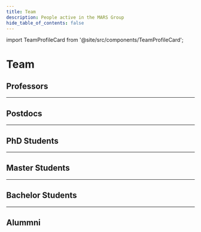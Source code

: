 ```yaml
---
title: Team
description: People active in the MARS Group
hide_table_of_contents: false
---
```


import TeamProfileCard from '@site/src/components/TeamProfileCard';

# Team

## Professors

<div class="row">
    <TeamProfileCard 
        name="Thomas Clemen"
        description="Project leadership, representation, Multi-Agent Systems, LLM-based Agents, Digital Twins"
        hawEmail="thomas.clemen@haw-hamburg.de"
        linkedIn="https://www.linkedin.com/in/thomas-clemen-8237b5/"
        researchGate="https://www.researchgate.net/profile/Thomas-Clemen"
        googleScholar="https://scholar.google.com/citations?user=LY1IGYUAAAAJ&hl=en"
        img="/img/team/thomas-clemen.jpeg"
        />
    <TeamProfileCard 
        name="Christian Lins"
        description="Project Co-leadership, representation, Evolutionary Algorithms, Computational Intelligence, Motion Capture, Artificial Intelligence"
        hawEmail="christian.lins@haw-hamburg.de"
        researchGate="https://www.researchgate.net/profile/Christian-Lins-2"
        googleScholar="https://scholar.google.de/citations?user=BZsFbZkAAAAJ&hl=de"
        webSite="https://lins.me/"
        img="/img/team/christian_lins.jpg"
        />
</div>

<div class="row">
<TeamProfileCard 
    name="Marina Tropmann-Frick"
    description="Data Science: Analytics and Visualization"
    />

<TeamProfileCard 
    name="Karen Bradshaw"
    description="GPU-based simulation, teaching socio-ecological modelling. Computer Science Department, Rhodes University, South Africa"
    />

<TeamProfileCard 
    name="Yanling Zhou"
    description="IoT, Smart Cities, Hefei University, China"
    />

<TeamProfileCard 
    name="Greg Kiker"
    description="KNP model development and simulation platform comparison. Dept. of Agricultural and Biological Engineering, University of Florida"
    />

<TeamProfileCard 
    name="Michael Köhler-Bußmeier"
    description="Theoretical Computer Science, Computational Organisation Theory"
    />

<TeamProfileCard 
    name="Jan Sudeikat"
    description="Cyber-physical Systems, Self-Organization in MAS"
    />
</div>

---

## Postdocs

<div class="row">
<TeamProfileCard 
    name="Ulfia A. Lenfers"
    description="Conceptual Modeling, Model Development, Requirements Engineering, Outreach"
    />

<TeamProfileCard 
    name="Devotha Nyambo"
    description="Conceptual Modeling and Model Development – ESIDA Project"
    />

<TeamProfileCard 
    name="Rebecca Sarku"
    description="Climate Adaptation, Climate Information Services, Designing Innovative Governance Arrangements, Adaptive Decision-making, and Digital Technologies for Agricultural and Sustainable Food Systems"
    />
</div>

---

## PhD Students

<div class="row">
<TeamProfileCard 
    name="Daniel Glake"
    description="SmartOpen Hamburg. Technical Architect of MARS Systems, MARS Runtime, MARS DSL, OpenData Discovery and Integration"
    />

<TeamProfileCard 
    name="Juliane Bönecke"
    description="Epidemiological Research – ESIDA project"
    />
</div>

---

## Master Students

<div class="row">
<TeamProfileCard 
    name="Daniel Osterholz"
    description="SmartOpen Hamburg, Remote Sensing, Geoinformatics, GIS, Image Recognition, Computer Vision"
    hawEmail="daniel.osterholz@haw-hamburg.de"
    linkedIn="https://www.linkedin.com/in/daniel-osterholz-b0060032a/"
    researchGate="https://www.researchgate.net/profile/Daniel-Osterholz"
    img="/img/team/daniel_osterholz.jpg"
    />
<TeamProfileCard 
    name="Tom Sommerfeld"
    description="LLM(-Agenten), Machine Learning, Multi-Agenten-Systeme, NLP"
    hawEmail="tom.sommerfeld@haw-hamburg.de"
    linkedIn="https://de.linkedin.com/in/tom-sommerfeld-5b9b921b5/"
    img="/img/team/tom_sommerfeld.jpg"
    />
<TeamProfileCard 
    name="Simon Birker"
    description="Data Science, Machine Learning, Citizen Science, Ornithology"
    hawEmail="simon.birker@haw-hamburg.de"
    linkedIn="https://www.linkedin.com/in/simon-birker/"
    img="/img/team/simon_birker.jpg"
    />
<TeamProfileCard 
    name="Dennis Fischer"
    description="Neural Networks, Machine Learning, Routenplanung, Multi-Agenten-Systeme"
    hawEmail="dennis.fischer@haw-hamburg.de"
    linkedIn="https://www.linkedin.com/in/dennis-fischer-91618125a"
    img="/img/team/dennis_fischer.jpg"
    />
<TeamProfileCard 
    name="Marina Siebold"
    description="Data Science, Machine Learning, Citizen Science, Ornithology"
    hawEmail="marina.siebold@haw-hamburg.de"
    linkedIn="https://www.linkedin.com/in/marina-siebold-22b588194/"
    img="/img/team/marina_siebold.jpeg"
    />
<TeamProfileCard 
    name="Leonard Bardtke"
    description="Machine Learning, Reinforcement Learning, Multi-Agenten-Systeme"
    hawEmail="leonard.bardtke@haw-hamburg.de"
    linkedIn="https://www.linkedin.com/in/leonard-bardtke-8084092b4/"
    img="/img/team/leonard_bardtke.jpg"
    />
<TeamProfileCard 
    name="Ersan Baran"
    description="Deep Learning, Reinforcement Learning, Multi-Agenten-Systeme"
    img="/img/team/ersan_baran.jpeg"
    hawEmail="ersan.baran@haw-hamburg.de"
    linkedIn="https://www.linkedin.com/in/ersan-baran-269450335/"
    researchGate="https://www.researchgate.net/profile/Ersan-Baran"
    />
</div>

---

## Bachelor Students

---

## Alummni

<div class="row">
<TeamProfileCard 
    name="Jonathan Ströbele"
    year="2023"
    description="ESIDA Project"
    />
<TeamProfileCard 
    name="Jan-Niklas Voß"
    year="2022"
    description="Jan-Niklas Voß, MARS Explorer"
    />
<TeamProfileCard 
    name="Julius Weyl"
    year="2019"
    description="SmartOpen Hamburg"
    />
<TeamProfileCard 
    name="Andreas Löffler"
    year="2018"
    description="Smart Rescue Model"
    />
<TeamProfileCard 
    name="Philipp Kayser"
    year="2018"
    description="GPU-based distributed environment"
    />
<TeamProfileCard 
    name="Jan Dalski"
    year="2018"
    description="Generic Agent Architecture, WebGL Visualization and Website."
    />
<TeamProfileCard 
    name="Lennart Karsten"
    year="2018"
    description="GIS data processing, public relations, infrastructure and Linux support."
    />
<TeamProfileCard 
    name="Lukas Grundmann"
    year="2018"
    description="Immune system simulation, infrastructure and Linux support"
    />
<TeamProfileCard 
    name="Petar Krastev"
    year="2018"
    description="Cascading deletion of assets"
    />
<TeamProfileCard 
    name="Prannoy Mulmi"
    year="2018"
    description="Archiving finished simulation data"
    />
<TeamProfileCard 
    name="Christian Hüning"
    year="2016"
    description="Development of MARS LIFE application and MARS Cloud"
    />
<TeamProfileCard 
    name="Daniel Steiman"
    year="2015"
    description="Context awareness for multi agent simulations based on reactive computing"
    />
<TeamProfileCard 
    name="Jana Asmussen"
    year="2015"
    description="Modelling of cheetah/impala hunting behaviour"
    />
<TeamProfileCard 
    name="Daniela Niemeyer"
    year="2015"
    description="Goal-oriented action planning in evacuation scenarios"
    />
<TeamProfileCard 
    name="Alexander Schnoor"
    year="2015"
    description="View protocol specification and Unity-based visualization"
    />
<TeamProfileCard 
    name="Jan Steffen"
    year="2015"
    description="A spatio-temporal data warehouse for heterogenous ecological data"
    />
<TeamProfileCard 
    name="Torben Woggan"
    year="2015"
    description="Layer logging service for simulation data output"
    />
<TeamProfileCard 
    name="Mariusz Baldowski"
    year="2014"
    description="Investigation of forest biomass growth with a spatial composite indicator"
    />
<TeamProfileCard 
    name="Hodabalo Pereki"
    year="2013"
    description="Simulation of tree growth and biomass fluctuations in Abdoulaye Wildlife Reserve"
    />
</div>




